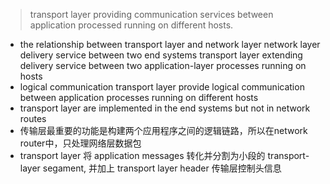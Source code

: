 > transport layer providing communication services between application processed running on different hosts.

- the relationship between transport layer and network layer
network layer delivery service between two end systems
transport layer extending delivery service between two application-layer processes running on hosts
- logical communication
transport layer provide logical communication between application processes running on different hosts
- transport layer are implemented in the end systems but not in network routes
- 传输层最重要的功能是构建两个应用程序之间的逻辑链路，所以在network router中，只处理网络层数据包
- transport layer 将 application messages 转化并分割为小段的 transport-layer segament, 并加上 transport layer header 传输层控制头信息


